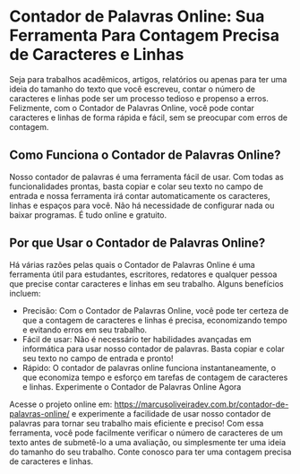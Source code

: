 
# Contador de Palavras Online: Sua Ferramenta Para Contagem Precisa de Caracteres e Linhas

Seja para trabalhos acadêmicos, artigos, relatórios ou apenas para ter uma ideia do tamanho do texto que você escreveu, contar o número de caracteres e linhas pode ser um processo tedioso e propenso a erros. Felizmente, com o Contador de Palavras Online, você pode contar caracteres e linhas de forma rápida e fácil, sem se preocupar com erros de contagem.

<h2>Como Funciona o Contador de Palavras Online?</h2>

Nosso contador de palavras é uma ferramenta fácil de usar. Com todas as funcionalidades prontas, basta copiar e colar seu texto no campo de entrada e nossa ferramenta irá contar automaticamente os caracteres, linhas e espaços para você. Não há necessidade de configurar nada ou baixar programas. É tudo online e gratuito.

<h2>Por que Usar o Contador de Palavras Online?</h2>

Há várias razões pelas quais o Contador de Palavras Online é uma ferramenta útil para estudantes, escritores, redatores e qualquer pessoa que precise contar caracteres e linhas em seu trabalho. Alguns benefícios incluem:
<ul>
<li>Precisão: Com o Contador de Palavras Online, você pode ter certeza de que a contagem de caracteres e linhas é precisa, economizando tempo e evitando erros em seu trabalho.</li>
<li>Fácil de usar: Não é necessário ter habilidades avançadas em informática para usar nosso contador de palavras. Basta copiar e colar seu texto no campo de entrada e pronto!</li>
<li>Rápido: O contador de palavras online funciona instantaneamente, o que economiza tempo e esforço em tarefas de contagem de caracteres e linhas.
Experimente o Contador de Palavras Online Agora</li>
</ul>

Acesse o projeto online em: https://marcusoliveiradev.com.br/contador-de-palavras-online/ e experimente a facilidade de usar nosso contador de palavras para tornar seu trabalho mais eficiente e preciso! Com essa ferramenta, você pode facilmente verificar o número de caracteres de um texto antes de submetê-lo a uma avaliação, ou simplesmente ter uma ideia do tamanho do seu trabalho. Conte conosco para ter uma contagem precisa de caracteres e linhas.
